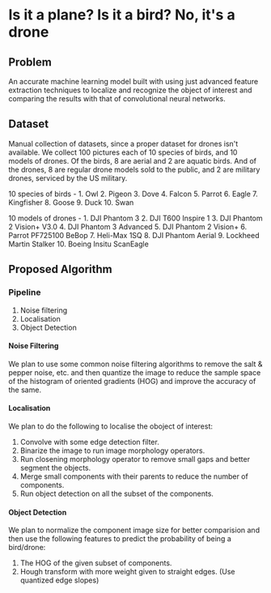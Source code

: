 # Is it a plane? Is it a bird? No, it's a drone

## Problem
An accurate machine learning model built with using just advanced feature extraction techniques to localize and recognize the object of interest and comparing the results with that of convolutional neural networks.


## Dataset

Manual collection of datasets, since a proper dataset for drones isn't available. We collect 100 pictures each of 10 species of birds, and 10 models of drones. Of the birds, 8 are aerial and 2 are aquatic birds. And of the drones, 8 are regular drone models sold to the public, and 2 are military drones, serviced by the US military.

10 species of birds -
    1. Owl
    2. Pigeon
    3. Dove
    4. Falcon
    5. Parrot
    6. Eagle
    7. Kingfisher
    8. Goose
    9. Duck
    10. Swan

10 models of drones -
    1. DJI Phantom 3
    2. DJI T600 Inspire 1
    3. DJI Phantom 2 Vision+ V3.0
    4. DJI Phantom 3 Advanced
    5. DJI Phantom 2 Vision+
    6. Parrot PF725100 BeBop
    7. Heli-Max 1SQ
    8. DJI Phantom Aerial
    9. Lockheed Martin Stalker
    10. Boeing Insitu ScanEagle

## Proposed Algorithm

### Pipeline

1. Noise filtering
2. Localisation
3. Object Detection

#### Noise Filtering

We plan to use some common noise filtering algorithms to remove the salt & pepper noise, etc. and then quantize the image to reduce the sample space of the histogram of oriented gradients (HOG) and improve the accuracy of the same.


#### Localisation

We plan to do the following to localise the oboject of interest:

1. Convolve with some edge detection filter.
2. Binarize the image to run image morphology operators.
3. Run closening morphology operator to remove small gaps and better segment the objects.
4. Merge small components with their parents to reduce the number of components.
5. Run object detection on all the subset of the components.


#### Object Detection

We plan to normalize the component image size for better comparision and then use the following features to predict the probability of being a bird/drone:

1. The HOG of the given subset of components.
2. Hough transform with more weight given to straight edges. (Use quantized edge slopes)

